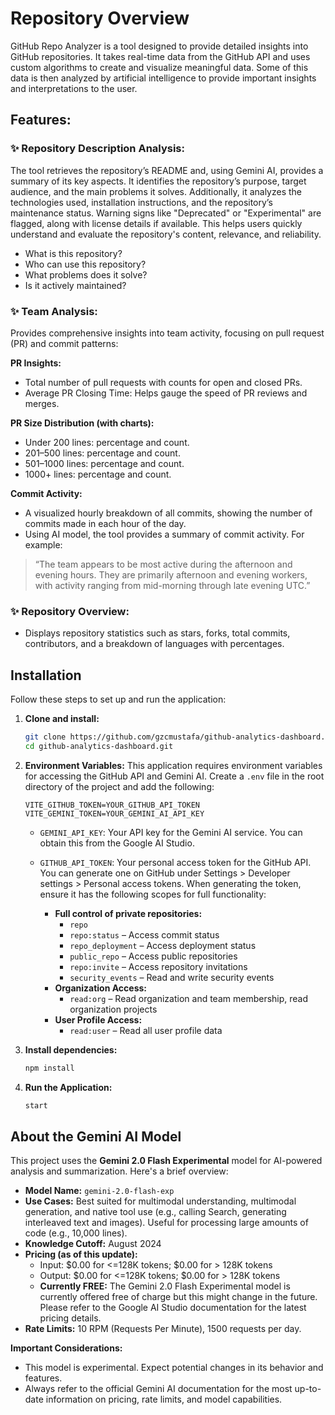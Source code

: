 # Repository Overview

GitHub Repo Analyzer is a tool designed to provide detailed insights into GitHub repositories. It takes real-time data from the GitHub API and uses custom algorithms to create and visualize meaningful data. Some of this data is then analyzed by artificial intelligence to provide important insights and interpretations to the user.


## Features:
### ✨ Repository Description Analysis: 
The tool retrieves the repository’s README and, using Gemini AI, provides a summary of its key aspects. It identifies the repository’s purpose, target audience, and the main problems it solves. Additionally, it analyzes the technologies used, installation instructions, and the repository’s maintenance status. Warning signs like "Deprecated" or "Experimental" are flagged, along with license details if available. This helps users quickly understand and evaluate the repository's content, relevance, and reliability.
-  What is this repository?
-  Who can use this repository?
- What problems does it solve?
- Is it actively maintained?


### ✨ Team Analysis:
 Provides comprehensive insights into team activity, focusing on pull request (PR) and commit patterns:
 
 **PR Insights:**
*   Total number of pull requests with counts for open and closed PRs.
*   Average PR Closing Time: Helps gauge the speed of PR reviews and merges.

**PR Size Distribution (with charts):**

*   Under 200 lines: percentage and count.
*   201–500 lines: percentage and count.
*   501–1000 lines: percentage and count.
*   1000+ lines: percentage and count.

**Commit Activity:**

*   A visualized hourly breakdown of all commits, showing the number of commits made in each hour of the day.
*   Using AI model, the tool provides a summary of commit activity. For example:
   >  “The team appears to be most active during the afternoon and evening hours. They are primarily afternoon and evening workers, with activity ranging from mid-morning through late evening UTC.”

### ✨ Repository Overview:
*  Displays repository statistics such as stars, forks, total commits, contributors, and a breakdown of languages with percentages.

   



## Installation

Follow these steps to set up and run the application:

1.  **Clone and install:**
    ```bash
    git clone https://github.com/gzcmustafa/github-analytics-dashboard.git
    cd github-analytics-dashboard.git
    ```

2.  **Environment Variables:**  This application requires environment variables for accessing the GitHub API and Gemini AI. Create a `.env` file in the root directory of the project and add the following:

    ```
    VITE_GITHUB_TOKEN=YOUR_GITHUB_API_TOKEN
    VITE_GEMINI_TOKEN=YOUR_GEMINI_AI_API_KEY
    ```
    *   `GEMINI_API_KEY`: Your API key for the Gemini AI service. You can obtain this from the Google AI Studio.
    *   `GITHUB_API_TOKEN`: Your personal access token for the GitHub API. You can generate one on GitHub under Settings > Developer settings > Personal access tokens. When generating the token, ensure it has the following scopes for full functionality:
    
        *   **Full control of private repositories:**
            *   `repo`
            *   `repo:status` – Access commit status
            *   `repo_deployment` – Access deployment status
            *   `public_repo` – Access public repositories
            *   `repo:invite` – Access repository invitations
            *   `security_events` – Read and write security events
        *   **Organization Access:**
            *   `read:org` – Read organization and team membership, read organization projects
        *   **User Profile Access:**
            *   `read:user` – Read all user profile data
    

3.  **Install dependencies:**
    ```bash
    npm install
    ```

4.  **Run the Application:**
    ```bash
    start
    ```

## About the Gemini AI Model

This project uses the **Gemini 2.0 Flash Experimental** model for AI-powered analysis and summarization.  Here's a brief overview:

*   **Model Name:** `gemini-2.0-flash-exp`
*   **Use Cases:** Best suited for multimodal understanding, multimodal generation, and native tool use (e.g., calling Search, generating interleaved text and images). Useful for processing large amounts of code (e.g., 10,000 lines).
*   **Knowledge Cutoff:** August 2024
*   **Pricing (as of this update):**
    *   Input:  $0.00 for <=128K tokens; $0.00 for > 128K tokens
    *   Output: $0.00 for <=128K tokens; $0.00 for > 128K tokens
    *   **Currently FREE:** The Gemini 2.0 Flash Experimental model is currently offered free of charge but this might change in the future. Please refer to the Google AI Studio documentation for the latest pricing details.
*   **Rate Limits:** 10 RPM (Requests Per Minute), 1500 requests per day.

**Important Considerations:**

*   This model is experimental.  Expect potential changes in its behavior and features.
*   Always refer to the official Gemini AI documentation for the most up-to-date information on pricing, rate limits, and model capabilities.